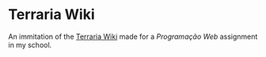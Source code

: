 # Terraria Wiki
An immitation of the [Terraria Wiki](https://terraria.wiki.gg) made for a *Programação Web* assignment in my school.